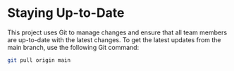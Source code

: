  # Staying Up-to-Date

This project uses Git to manage changes and ensure that all team members are up-to-date with the latest changes. To get the latest updates from the main branch, use the following Git command:

```bash
git pull origin main
